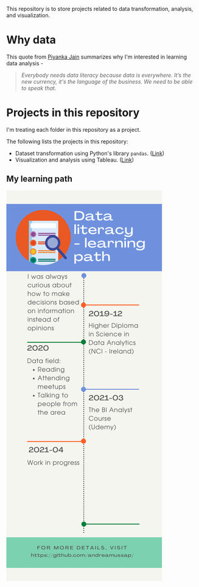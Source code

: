 This repository is to store projects related to data transformation, analysis, and visualization.

# Why data

This quote from [Piyanka Jain](https://www.linkedin.com/in/piyanka/) summarizes why I'm interested in learning data analysis -

> _Everybody needs data literacy because data is everywhere. It’s the new currency, it's the language of the business. We need to be able to speak that._

# Projects in this repository

I'm treating each folder in this repository as a project.

The following lists the projects in this repository:

* Dataset transformation using Python's library `pandas`. ([Link](/python_BIDA/README.md))
* Visualization and analysis using Tableau. ([Link](/tableau_BIDA/README.md))

## My learning path

![Learning path](/images/Data_Analysis_mypath.png)

